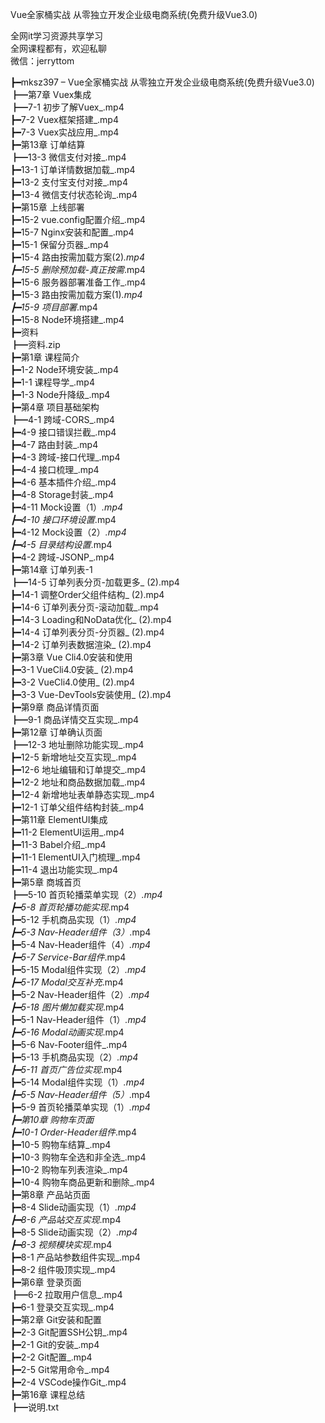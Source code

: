 Vue全家桶实战 从零独立开发企业级电商系统(免费升级Vue3.0)

全网it学习资源共享学习<br>全网课程都有，欢迎私聊<br>微信：jerryttom<br>

┣━mksz397 – Vue全家桶实战 从零独立开发企业级电商系统(免费升级Vue3.0)<br> ┣━第7章 Vuex集成<br> ┣━7-1 初步了解Vuex_.mp4<br> ┣━7-2 Vuex框架搭建_.mp4<br> ┣━7-3 Vuex实战应用_.mp4<br> ┣━第13章 订单结算<br> ┣━13-3 微信支付对接_.mp4<br> ┣━13-1 订单详情数据加载_.mp4<br> ┣━13-2 支付宝支付对接_.mp4<br> ┣━13-4 微信支付状态轮询_.mp4<br> ┣━第15章 上线部署<br> ┣━15-2 vue.config配置介绍_.mp4<br> ┣━15-7 Nginx安装和配置_.mp4<br> ┣━15-1 保留分页器_.mp4<br> ┣━15-4 路由按需加载方案(2)_.mp4<br> ┣━15-5 删除预加载-真正按需_.mp4<br> ┣━15-6 服务器部署准备工作_.mp4<br> ┣━15-3 路由按需加载方案(1)_.mp4<br> ┣━15-9 项目部署_.mp4<br> ┣━15-8 Node环境搭建_.mp4<br> ┣━资料<br> ┣━资料.zip<br> ┣━第1章 课程简介<br> ┣━1-2 Node环境安装_.mp4<br> ┣━1-1 课程导学_.mp4<br> ┣━1-3 Node升降级_.mp4<br> ┣━第4章 项目基础架构<br> ┣━4-1 跨域-CORS_.mp4<br> ┣━4-9 接口错误拦截_.mp4<br> ┣━4-7 路由封装_.mp4<br> ┣━4-3 跨域-接口代理_.mp4<br> ┣━4-4 接口梳理_.mp4<br> ┣━4-6 基本插件介绍_.mp4<br> ┣━4-8 Storage封装_.mp4<br> ┣━4-11 Mock设置（1）_.mp4<br> ┣━4-10 接口环境设置_.mp4<br> ┣━4-12 Mock设置（2）_.mp4<br> ┣━4-5 目录结构设置_.mp4<br> ┣━4-2 跨域-JSONP_.mp4<br> ┣━第14章 订单列表-1<br> ┣━14-5 订单列表分页-加载更多_ (2).mp4<br> ┣━14-1 调整Order父组件结构_ (2).mp4<br> ┣━14-6 订单列表分页-滚动加载_.mp4<br> ┣━14-3 Loading和NoData优化_ (2).mp4<br> ┣━14-4 订单列表分页-分页器_ (2).mp4<br> ┣━14-2 订单列表数据渲染_ (2).mp4<br> ┣━第3章 Vue Cli4.0安装和使用<br> ┣━3-1 VueCli4.0安装_ (2).mp4<br> ┣━3-2 VueCli4.0使用_ (2).mp4<br> ┣━3-3 Vue-DevTools安装使用_ (2).mp4<br> ┣━第9章 商品详情页面<br> ┣━9-1 商品详情交互实现_.mp4<br> ┣━第12章 订单确认页面<br> ┣━12-3 地址删除功能实现_.mp4<br> ┣━12-5 新增地址交互实现_.mp4<br> ┣━12-6 地址编辑和订单提交_.mp4<br> ┣━12-2 地址和商品数据加载_.mp4<br> ┣━12-4 新增地址表单静态实现_.mp4<br> ┣━12-1 订单父组件结构封装_.mp4<br> ┣━第11章 ElementUI集成<br> ┣━11-2 ElementUI运用_.mp4<br> ┣━11-3 Babel介绍_.mp4<br> ┣━11-1 ElementUI入门梳理_.mp4<br> ┣━11-4 退出功能实现_.mp4<br> ┣━第5章 商城首页<br> ┣━5-10 首页轮播菜单实现（2）_.mp4<br> ┣━5-8 首页轮播功能实现_.mp4<br> ┣━5-12 手机商品实现（1）_.mp4<br> ┣━5-3 Nav-Header组件（3）_.mp4<br> ┣━5-4 Nav-Header组件（4）_.mp4<br> ┣━5-7 Service-Bar组件_.mp4<br> ┣━5-15 Modal组件实现（2）_.mp4<br> ┣━5-17 Modal交互补充_.mp4<br> ┣━5-2 Nav-Header组件（2）_.mp4<br> ┣━5-18 图片懒加载实现_.mp4<br> ┣━5-1 Nav-Header组件（1）_.mp4<br> ┣━5-16 Modal动画实现_.mp4<br> ┣━5-6 Nav-Footer组件_.mp4<br> ┣━5-13 手机商品实现（2）_.mp4<br> ┣━5-11 首页广告位实现_.mp4<br> ┣━5-14 Modal组件实现（1）_.mp4<br> ┣━5-5 Nav-Header组件（5）_.mp4<br> ┣━5-9 首页轮播菜单实现（1）_.mp4<br> ┣━第10章 购物车页面<br> ┣━10-1 Order-Header组件_.mp4<br> ┣━10-5 购物车结算_.mp4<br> ┣━10-3 购物车全选和非全选_.mp4<br> ┣━10-2 购物车列表渲染_.mp4<br> ┣━10-4 购物车商品更新和删除_.mp4<br> ┣━第8章 产品站页面<br> ┣━8-4 Slide动画实现（1）_.mp4<br> ┣━8-6 产品站交互实现_.mp4<br> ┣━8-5 Slide动画实现（2）_.mp4<br> ┣━8-3 视频模块实现_.mp4<br> ┣━8-1 产品站参数组件实现_.mp4<br> ┣━8-2 组件吸顶实现_.mp4<br> ┣━第6章 登录页面<br> ┣━6-2 拉取用户信息_.mp4<br> ┣━6-1 登录交互实现_.mp4<br> ┣━第2章 Git安装和配置<br> ┣━2-3 Git配置SSH公钥_.mp4<br> ┣━2-1 Git的安装_.mp4<br> ┣━2-2 Git配置_.mp4<br> ┣━2-5 Git常用命令_.mp4<br> ┣━2-4 VSCode操作Git_.mp4<br> ┣━第16章 课程总结<br> ┣━说明.txt